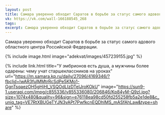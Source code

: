 ```yaml
---
layout: post
title: Самара уверенно обходит Саратов в борьбе за статус самого адового областного центра Российской Федерации
vk: https://vk.com/wall-166188545_268
tags: 
excerpt: Самара уверенно обходит Саратов в борьбе за статус самого адового областного центра Российской Федерации. ...
---
```

Самара уверенно обходит Саратов в борьбе за статус самого адового областного центра Российской Федерации.

{% include image.html image="adekvat/images/457239155.jpg" %}

{% include link.html title="У эмбрионов есть душа, а мужчины более одарены: чему учат старшеклассников на уроках" url="https://m.samara.kp.ru/daily/27096/4169346/?fbclid=IwAR3fulMMtrRcSdPe5KMo1-GgnTsqaezOH5gHjHI_VSQOdLIzDTeIJroKOkU" image="https://sun9-1.userapi.com/impg/c855336/v855336080/206846/Kp84yM-Q9zI.jpg?size=1074x480&quality=96&sign=e76118ea98cd50fd255258fb5a2e1de8&c_uniq_tag=VE7RtXBUGeTYJN3vAPt7PwfkcnEQDhIMS_mASfAhLaw&type=share" %}